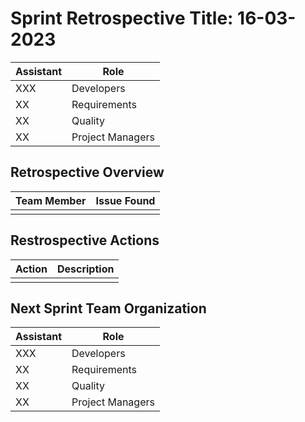 # Sprint Retrospective Title: 16-03-2023

| Assistant | Role             |  
|-----------|------------------|
| XXX       | Developers       |   
| XX        | Requirements     |  
| XX        | Quality          |
| XX        | Project Managers |

## Retrospective Overview

| Team Member | Issue Found |  
|-------------|-------------|
|             |             |   

## Restrospective Actions

| Action | Description |  
|--------|-------------|
|        |             |

## Next Sprint Team Organization

| Assistant | Role             |  
|-----------|------------------|
| XXX       | Developers       |   
| XX        | Requirements     |  
| XX        | Quality          |
| XX        | Project Managers |
